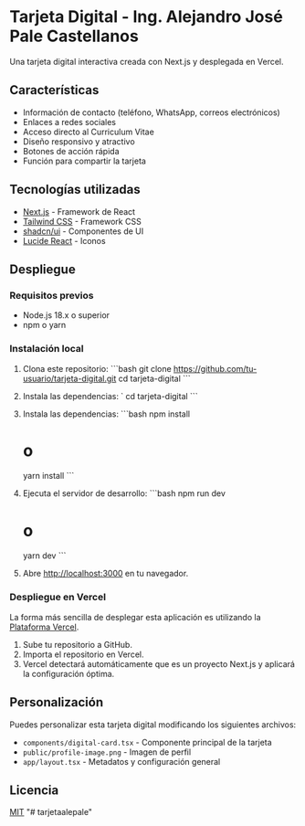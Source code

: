 # Tarjeta Digital - Ing. Alejandro José Pale Castellanos

Una tarjeta digital interactiva creada con Next.js y desplegada en Vercel.

## Características

- Información de contacto (teléfono, WhatsApp, correos electrónicos)
- Enlaces a redes sociales
- Acceso directo al Curriculum Vitae
- Diseño responsivo y atractivo
- Botones de acción rápida
- Función para compartir la tarjeta

## Tecnologías utilizadas

- [Next.js](https://nextjs.org/) - Framework de React
- [Tailwind CSS](https://tailwindcss.com/) - Framework CSS
- [shadcn/ui](https://ui.shadcn.com/) - Componentes de UI
- [Lucide React](https://lucide.dev/) - Iconos

## Despliegue

### Requisitos previos

- Node.js 18.x o superior
- npm o yarn

### Instalación local

1. Clona este repositorio:
   \`\`\`bash
   git clone https://github.com/tu-usuario/tarjeta-digital.git
   cd tarjeta-digital
   \`\`\`

2. Instala las dependencias:
   \`
   cd tarjeta-digital
   \`\`\`

2. Instala las dependencias:
   \`\`\`bash
   npm install
   # o
   yarn install
   \`\`\`

3. Ejecuta el servidor de desarrollo:
   \`\`\`bash
   npm run dev
   # o
   yarn dev
   \`\`\`

4. Abre [http://localhost:3000](http://localhost:3000) en tu navegador.

### Despliegue en Vercel

La forma más sencilla de desplegar esta aplicación es utilizando la [Plataforma Vercel](https://vercel.com/new?utm_medium=default-template&filter=next.js).

1. Sube tu repositorio a GitHub.
2. Importa el repositorio en Vercel.
3. Vercel detectará automáticamente que es un proyecto Next.js y aplicará la configuración óptima.

## Personalización

Puedes personalizar esta tarjeta digital modificando los siguientes archivos:

- `components/digital-card.tsx` - Componente principal de la tarjeta
- `public/profile-image.png` - Imagen de perfil
- `app/layout.tsx` - Metadatos y configuración general

## Licencia

[MIT](LICENSE)
"# tarjetaalepale" 
